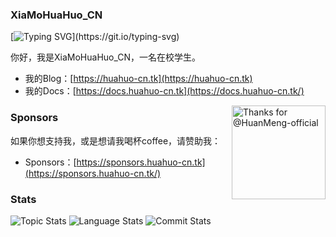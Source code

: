 ### XiaMoHuaHuo_CN

[![Typing SVG](https://readme-typing-svg.herokuapp.com?font=Poppins&pause=1000&color=55CAF7&background=54DCFF00&center=%E7%9C%9F&vCenter=%E7%9C%9F&repeat=%E7%9C%9F&width=435&lines=Keep+doing%2C+keep+loving%E2%9D%A4.)](https://git.io/typing-svg)

你好，我是XiaMoHuaHuo_CN，一名在校学生。

- 我的Blog：[https://huahuo-cn.tk](https://huahuo-cn.tk)
- 我的Docs：[https://docs.huahuo-cn.tk](https://docs.huahuo-cn.tk/)

<div>
  <img title="Thanks for @HuanMeng-official" align=right width="150px" src="https://media-fs.huahuo-cn.tk/api/raw/?path=/descforme/mkxdxmcn.png">
</div>

### Sponsors

如果你想支持我，或是想请我喝杯coffee，请赞助我：

- Sponsors：[https://sponsors.huahuo-cn.tk](https://sponsors.huahuo-cn.tk/)

### Stats

![Topic Stats](https://github-readme-stats.vercel.app/api?username=XiaMoHuaHuo-CN&show_icons=true&locale=cn&hide_border=true&theme=tokyonight&bg_color=white)
![Language Stats](https://github-readme-stats.vercel.app/api/top-langs/?username=XiaMoHuaHuo-CN&layout=compact&locale=cn&hide_border=true&theme=tokyonight&bg_color=white)
![Commit Stats](https://github-readme-activity-graph.cyclic.app/graph?username=XiaMoHuaHuo-CN&theme=react-dark&bg_color=white&point=66ccff)
